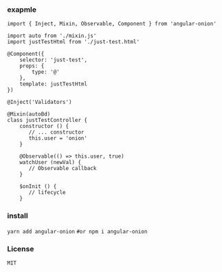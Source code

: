 ### exapmle
```
import { Inject, Mixin, Observable, Component } from 'angular-onion'

import auto from './mixin.js'
import justTestHtml from './just-test.html'

@Component({
    selector: 'just-test',
    props: {
        type: '@'
    },
    template: justTestHtml
})

@Inject('Validators')

@Mixin(autoBd)
class justTestController {
    constructor () {
       // ... constructor
       this.user = 'onion'
    }
    
    @Observable(() => this.user, true)
    watchUser (newVal) {
       // Observable callback
    }

    $onInit () {
       // lifecycle
    }

```

### install


`yarn add angular-onion`
`#or npm i angular-onion`


### License

`MIT`
